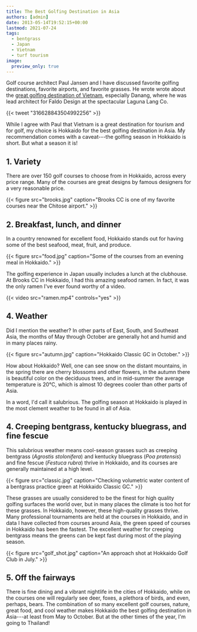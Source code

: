 ```yaml
---
title: The Best Golfing Destination in Asia
authors: [admin]
date: 2013-05-14T19:52:15+00:00
lastmod: 2021-07-24
tags:
  - bentgrass
  - Japan
  - Vietnam
  - turf tourism
image: 
  preview_only: true
---
```


Golf course architect Paul Jansen and I have discussed favorite golfing destinations, favorite airports, and favorite grasses. He wrote wrote about the [great golfing destination of Vietnam](http://www.jansengolfdesign.com/blog/vietnam-golf-and-just-being-a-tourist/), especially Danang, where he was lead architect for Faldo Design at the spectacular Laguna Lang Co.

{{< tweet "316628843504992256" >}} 

While I agree with Paul that Vietnam is a great destination for tourism and for golf, my choice is Hokkaido for the best golfing destination in Asia. My recommendation comes with a caveat---the golfing season in Hokkaido is short. But what a season it is! 

## 1. Variety 

There are over 150 golf courses to choose from in Hokkaido, across every price range. Many of the courses are great designs by famous designers for a very reasonable price.

{{< figure src="brooks.jpg" caption="Brooks CC is one of my favorite courses near the Chitose airport." >}}

##  2. Breakfast, lunch, and dinner

In a country renowned for excellent food, Hokkaido stands out for having some of the best seafood, meat, fruit, and produce. 

{{< figure src="food.jpg" caption="Some of the courses from an evening meal in Hokkaido." >}}

The golfing experience in Japan usually includes a lunch at the clubhouse. At Brooks CC in Hokkaido, I had this amazing seafood ramen. In fact, it was the only ramen I've ever found worthy of a video.

{{< video src="ramen.mp4" controls="yes" >}}

## 4. Weather

Did I mention the weather? In other parts of East, South, and Southeast Asia, the months of May through October are generally hot and humid and in many places rainy.

{{< figure src="autumn.jpg" caption="Hokkaido Classic GC in October." >}}

How about Hokkaido? Well, one can see snow on the distant mountains, in the spring there are cherry blossoms and other flowers, in the autumn there is beautiful color on the deciduous trees, and in mid-summer the average temperature is 20°C, which is almost 10 degrees cooler than other parts of Asia. 

In a word, I'd call it salubrious. The golfing season at Hokkaido is played in the most clement weather to be found in all of Asia.

## 4. Creeping bentgrass, kentucky bluegrass, and fine fescue

This salubrious weather means cool-season grasses such as creeping bentgrass (*Agrostis stolonifera*) and kentucky bluegrass (*Poa pratensis*) and fine fescue (*Festuca rubra*) thrive in Hokkaido, and its courses are generally maintained at a high level. 

{{< figure src="classic.jpg" caption="Checking volumetric water content of a bentgrass practice green at Hokkaido Classic GC." >}}

These grasses are usually considered to be the finest for high quality golfing surfaces the world over, but in many places the climate is too hot for these grasses. In Hokkaido, however, these high-quality grasses thrive. Many professional tournaments are held at the courses in Hokkaido, and in data I have collected from courses around Asia, the green speed of courses in Hokkaido has been the fastest. The excellent weather for creeping bentgrass means the greens can be kept fast during most of the playing season.

{{< figure src="golf_shot.jpg" caption="An approach shot at Hokkaido Golf Club in July." >}}

## 5. Off the fairways 

There is fine dining and a vibrant nightlife in the cities of Hokkaido, while on the courses one will regularly see deer, foxes, a plethora of birds, and even, perhaps, bears. The combination of so many excellent golf courses, nature, great food, and cool weather makes Hokkaido the best golfing destination in Asia---at least from May to October. But at the other times of the year, I'm going to Thailand!
